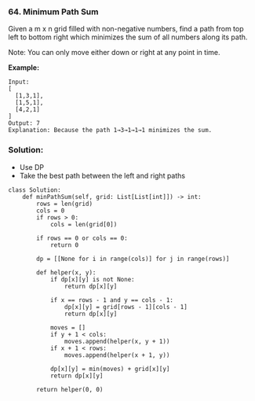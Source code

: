 ### 64. Minimum Path Sum

Given a m x n grid filled with non-negative numbers, find a path from top left to bottom right which minimizes the sum of all numbers along its path.

Note: You can only move either down or right at any point in time.

**Example:**
```
Input:
[
  [1,3,1],
  [1,5,1],
  [4,2,1]
]
Output: 7
Explanation: Because the path 1→3→1→1→1 minimizes the sum.
```

### Solution:
- Use DP
- Take the best path between the left and right paths

```
class Solution:
    def minPathSum(self, grid: List[List[int]]) -> int:
        rows = len(grid)
        cols = 0
        if rows > 0:
            cols = len(grid[0])
        
        if rows == 0 or cols == 0:
            return 0
        
        dp = [[None for i in range(cols)] for j in range(rows)]
        
        def helper(x, y):
            if dp[x][y] is not None:
                return dp[x][y]
            
            if x == rows - 1 and y == cols - 1:
                dp[x][y] = grid[rows - 1][cols - 1]
                return dp[x][y]
            
            moves = []
            if y + 1 < cols:
                moves.append(helper(x, y + 1))
            if x + 1 < rows:
                moves.append(helper(x + 1, y))
            
            dp[x][y] = min(moves) + grid[x][y]
            return dp[x][y]
        
        return helper(0, 0)
```
